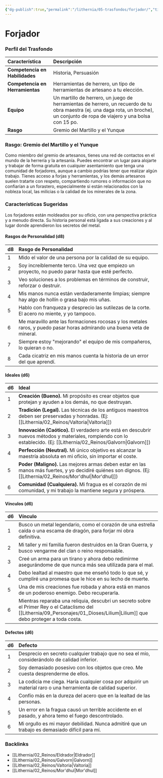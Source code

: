 ```yaml
---
{"dg-publish":true,"permalink":"/lithernia/05-trasfondos/forjador/","title":"Forjador","tags":["lithernia","trasfondo"]}
---
```


# Forjador

### Perfil del Trasfondo

| Característica | Descripción |
| :--- | :--- |
| **Competencia en Habilidades** | Historia, Persuasión |
| **Competencia en Herramientas** | Herramientas de herrero, un tipo de herramientas de artesano a tu elección. |
| **Equipo** | Un martillo de herrero, un juego de herramientas de herrero, un recuerdo de tu obra maestra (ej. una daga rota, un broche), un conjunto de ropa de viajero y una bolsa con 15 po. |
| **Rasgo** | Gremio del Martillo y el Yunque |

### Rasgo: Gremio del Martillo y el Yunque
Como miembro del gremio de artesanos, tienes una red de contactos en el mundo de la herrería y la artesanía. Puedes encontrar un lugar para alojarte y trabajar de forma gratuita en cualquier asentamiento que tenga una comunidad de forjadores, aunque a cambio podrías tener que realizar algún trabajo. Tienes acceso a forjas y herramientas, y los demás artesanos suelen tratarte con respeto, compartiendo rumores o información que no confiarían a un forastero, especialmente si están relacionados con la nobleza local, las milicias o la calidad de los minerales de la zona.

### Características Sugeridas
Los forjadores están moldeados por su oficio, con una perspectiva práctica y a menudo directa. Su historia personal está ligada a sus creaciones y al lugar donde aprendieron los secretos del metal.

#### Rasgos de Personalidad (d8)
| d8 | Rasgo de Personalidad |
| :-- | :--- |
| 1 | Mido el valor de una persona por la calidad de su equipo. |
| 2 | Soy increíblemente terco. Una vez que empiezo un proyecto, no puedo parar hasta que esté perfecto. |
| 3 | Veo soluciones a los problemas en términos de construir, reforzar o destruir. |
| 4 | Mis manos nunca están verdaderamente limpias; siempre hay algo de hollín o grasa bajo mis uñas. |
| 5 | Hablo con franqueza y desprecio las sutilezas de la corte. El acero no miente, y yo tampoco. |
| 6 | Me maravillo ante las formaciones rocosas y los metales raros, y puedo pasar horas admirando una buena veta de mineral. |
| 7 | Siempre estoy "mejorando" el equipo de mis compañeros, lo quieran o no. |
| 8 | Cada cicatriz en mis manos cuenta la historia de un error del que aprendí. |

#### Ideales (d6)
| d6 | Ideal |
| :-- | :--- |
| 1 | **Creación (Bueno).** Mi propósito es crear objetos que protejan y ayuden a los demás, no que destruyan. |
| 2 | **Tradición (Legal).** Las técnicas de los antiguos maestros deben ser preservadas y honradas. (Ej: [[Lithernia/02_Reinos/Valtoria\|Valtoria]]) |
| 3 | **Innovación (Caótico).** El verdadero arte está en descubrir nuevos métodos y materiales, rompiendo con lo establecido. (Ej: [[Lithernia/02_Reinos/Galvorn\|Galvorn]]) |
| 4 | **Perfección (Neutral).** Mi único objetivo es alcanzar la maestría absoluta en mi oficio, sin importar el coste. |
| 5 | **Poder (Maligno).** Las mejores armas deben estar en las manos más fuertes, y yo decidiré quiénes son dignos. (Ej: [[Lithernia/02_Reinos/Mor'dhul\|Mor'dhul]]) |
| 6 | **Comunidad (Cualquiera).** Mi fragua es el corazón de mi comunidad, y mi trabajo la mantiene segura y próspera. |

#### Vínculos (d6)
| d6 | Vínculo |
| :-- | :--- |
| 1 | Busco un metal legendario, como el corazón de una estrella caída o una escama de dragón, para forjar mi obra definitiva. |
| 2 | Mi taller y mi familia fueron destruidos en la Gran Guerra, y busco vengarme del clan o reino responsable. |
| 3 | Creé un arma para un tirano y ahora debo redimirme asegurándome de que nunca más sea utilizada para el mal. |
| 4 | Debo lealtad al maestro que me enseñó todo lo que sé, y cumpliré una promesa que le hice en su lecho de muerte. |
| 5 | Una de mis creaciones fue robada y ahora está en manos de un poderoso enemigo. Debo recuperarla. |
| 6 | Mientras reparaba una reliquia, descubrí un secreto sobre el Primer Rey o el Cataclismo del [[Lithernia/09_Personajes/01_Dioses/Lilium\|Lilium]] que debo proteger a toda costa. |

#### Defectos (d6)
| d6 | Defecto |
| :-- | :--- |
| 1 | Desprecio en secreto cualquier trabajo que no sea el mío, considerándolo de calidad inferior. |
| 2 | Soy demasiado posesivo con los objetos que creo. Me cuesta desprenderme de ellos. |
| 3 | La codicia me ciega. Haría cualquier cosa por adquirir un material raro o una herramienta de calidad superior. |
| 4 | Confío más en la dureza del acero que en la lealtad de las personas. |
| 5 | Un error en la fragua causó un terrible accidente en el pasado, y ahora temo el fuego descontrolado. |
| 6 | Mi orgullo es mi mayor debilidad. Nunca admitiré que un trabajo es demasiado difícil para mí. |

### Backlinks
- [[Lithernia/02_Reinos/Eldrador\|Eldrador]]
- [[Lithernia/02_Reinos/Galvorn\|Galvorn]]
- [[Lithernia/02_Reinos/Valtoria\|Valtoria]]
- [[Lithernia/02_Reinos/Mor'dhul\|Mor'dhul]]
